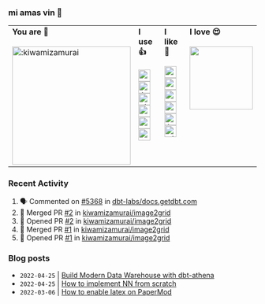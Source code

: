 ### mi amas vin 👋

<table>
  <tr>
    <td valign="top" width="25%">
      <b>You are 📣</b><br><br>
      <img width="240" src="https://count.getloli.com/get/@:kiwamizamurai?theme=rule34" alt=":kiwamizamurai" />
    </td>
    <td valign="top" width="25%">
      <b>I use 👍</b><br><br>
      <!-- starts -->
      <div>
        <img src="https://cdn.jsdelivr.net/npm/simple-icons@11.13.0/icons/python.svg" width=24 alt=":python" />
        <img src="https://cdn.jsdelivr.net/npm/simple-icons@11.13.0/icons/kubernetes.svg" width=24 alt=":kubernetes" />
        <img src="https://cdn.jsdelivr.net/npm/simple-icons@11.13.0/icons/dbt.svg" width=24 alt=":dbt" />
        <br>
        <img src="https://cdn.jsdelivr.net/npm/simple-icons@11.13.0/icons/googlecloud.svg" width=24 alt=":googlecloud" />
        <img src="https://cdn.jsdelivr.net/npm/simple-icons@11.13.0/icons/amazonaws.svg" width=24 alt=":amazonaws" />
        <img src="https://cdn.jsdelivr.net/npm/simple-icons@11.13.0/icons/terraform.svg" width=24 alt=":terraform" />
        <br>
        </div>
      <!-- ends -->
    </td>
    <td valign="top" width="25%">
      <b>I like 👀</b><br><br>
      <!-- starts -->
      <div>
        <img src="https://cdn.jsdelivr.net/npm/simple-icons@11.13.0/icons/proxmox.svg" width=24 alt=":proxmox" />
        <img src="https://cdn.jsdelivr.net/npm/simple-icons@11.13.0/icons/observable.svg" width=24 alt=":observable" />
        <img src="https://cdn.jsdelivr.net/npm/simple-icons@11.13.0/icons/ubiquiti.svg" width=24 alt=":ubiquiti" />
        <br>
        <img src="https://cdn.jsdelivr.net/npm/simple-icons@11.13.0/icons/snowflake.svg" width=24 alt=":snowflake" />
        <img src="https://cdn.jsdelivr.net/npm/simple-icons@11.13.0/icons/latex.svg" width=24 alt=":latex" />
        <img src="https://cdn.jsdelivr.net/npm/simple-icons@11.13.0/icons/cloudflare.svg" width=24 alt=":cloudflare" />
      </div>
      <!-- ends -->
    </td>
    <td valign="top" width="25%">
      <b>I love 😍</b><br><br>
      <!-- starts -->
      <a href="https://twitter.com/dailycraftkbd"> <img src="https://cdn.shopify.com/s/files/1/0576/3366/9317/products/8c23075b-08fe-4f9f-beb2-5006f205050a_base_resized_940x.jpg?v=1629955229" width="128"/> </a>
      <!-- ends -->
    </td>
  </tr>
</table>

### Recent Activity

<!--START_SECTION:activity-->
1. 🗣 Commented on [#5368](https://github.com/dbt-labs/docs.getdbt.com/pull/5368#issuecomment-2094037155) in [dbt-labs/docs.getdbt.com](https://github.com/dbt-labs/docs.getdbt.com)
2. 🎉 Merged PR [#2](https://github.com/kiwamizamurai/image2grid/pull/2) in [kiwamizamurai/image2grid](https://github.com/kiwamizamurai/image2grid)
3. 💪 Opened PR [#2](https://github.com/kiwamizamurai/image2grid/pull/2) in [kiwamizamurai/image2grid](https://github.com/kiwamizamurai/image2grid)
4. 🎉 Merged PR [#1](https://github.com/kiwamizamurai/image2grid/pull/1) in [kiwamizamurai/image2grid](https://github.com/kiwamizamurai/image2grid)
5. 💪 Opened PR [#1](https://github.com/kiwamizamurai/image2grid/pull/1) in [kiwamizamurai/image2grid](https://github.com/kiwamizamurai/image2grid)
<!--END_SECTION:activity-->

### Blog posts
<!-- BLOG-POST-LIST:START -->
- `2022-04-25` | [Build Modern Data Warehouse with dbt-athena](https://kiwamizamurai.github.io/posts/2022-08-25/)  
- `2022-04-25` | [How to implement NN from scratch](https://kiwamizamurai.github.io/posts/2022-04-25/)  
- `2022-03-06` | [How to enable latex on PaperMod](https://kiwamizamurai.github.io/posts/2022-03-06/)  

<!-- BLOG-POST-LIST:END -->

